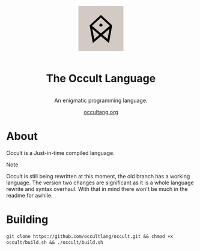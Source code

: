 <div align="center" style="display:grid;place-items:center;">
<p>
    <a href="https://occultlang.org/" target="_blank"><img width="120" src="occult.jpg"></a>
</p>
<h1>The Occult Language</h1>
<p>
An enigmatic programming language.
</p>
<a href="https://occultlang.org/" target="_blank">occultang.org</a>
</div>

# About
Occult is a Just-in-time compiled language.
> [!NOTE]
> Occult is still being rewritten at this moment, the old branch has a working language. The version two changes are significant as it is a whole language rewrite and syntax overhaul. With that in mind there won't be much in the readme for awhile.
# Building
```
git clone https://github.com/occultlang/occult.git && chmod +x occult/build.sh && ./occult/build.sh
```
